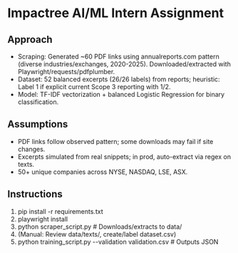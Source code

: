 # Impactree AI/ML Intern Assignment

## Approach
- Scraping: Generated ~60 PDF links using annualreports.com pattern (diverse industries/exchanges, 2020-2025). Downloaded/extracted with Playwright/requests/pdfplumber.
- Dataset: 52 balanced excerpts (26/26 labels) from reports; heuristic: Label 1 if explicit current Scope 3 reporting with 1/2.
- Model: TF-IDF vectorization + balanced Logistic Regression for binary classification.

## Assumptions
- PDF links follow observed pattern; some downloads may fail if site changes.
- Excerpts simulated from real snippets; in prod, auto-extract via regex on texts.
- 50+ unique companies across NYSE, NASDAQ, LSE, ASX.

## Instructions
1. pip install -r requirements.txt
2. playwright install
3. python scraper_script.py  # Downloads/extracts to data/
4. (Manual: Review data/texts/, create/label dataset.csv)
5. python training_script.py --validation validation.csv  # Outputs JSON